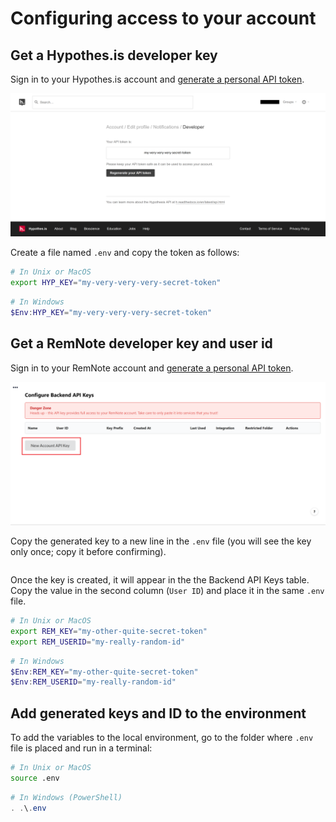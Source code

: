 # Configuring access to your account

## Get a Hypothes.is developer key

Sign in to your Hypothes.is account and [generate a personal API token](https://hypothes.is/account/developer).

![Hypothesis screen with an API token](assets\image-20201129174451232.png)

Create a file named `.env` and copy the token as follows:

```sh
# In Unix or MacOS
export HYP_KEY="my-very-very-very-secret-token"
```

```PowerShell
# In Windows
$Env:HYP_KEY="my-very-very-very-secret-token"
```

## Get a RemNote developer key and user id

Sign in to your RemNote account and [generate a personal API token](https://www.remnote.io/api_keys).

![image-20201129181917522](assets\image-20201129181917522.png)

Copy the generated key to a new line in the `.env` file
(you will see the key only once; copy it before confirming).

```text
```

Once the key is created, it will appear in the the Backend API
Keys table. Copy the value in the second column (`User ID`) and
place it in the same `.env` file.

```sh
# In Unix or MacOS
export REM_KEY="my-other-quite-secret-token"
export REM_USERID="my-really-random-id"
```

```PowerShell
# In Windows
$Env:REM_KEY="my-other-quite-secret-token"
$Env:REM_USERID="my-really-random-id"
```

## Add generated keys and ID to the environment

To add the variables to the local environment, go to the folder
where `.env` file is placed and run in a terminal:

```sh
# In Unix or MacOS
source .env
```

```PowerShell
# In Windows (PowerShell)
. .\.env
```
